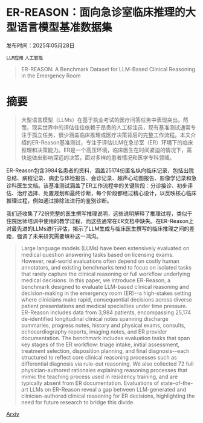 # ER-REASON：面向急诊室临床推理的大型语言模型基准数据集

发布时间：2025年05月28日

`LLM应用` `人工智能`

> ER-REASON: A Benchmark Dataset for LLM-Based Clinical Reasoning in the Emergency Room

# 摘要

> 大型语言模型（LLMs）在基于执业考试的医疗问答任务中表现突出。然而，现实世界中的评估往往依赖于昂贵的人工标注员，现有基准测试通常专注于孤立任务，很少涵盖临床推理或医疗决策背后的完整工作流程。本文介绍的ER-Reason基准测试，专注于评估LLM在急诊室（ER）环境下的临床推理和决策能力。ER是一个高压环境，临床医生在时间紧迫的情况下，需快速做出影响深远的决策，面对多样的患者情况和医学专科领域。

ER-Reason包含3984名患者的资料，涵盖25174份匿名纵向临床记录，包括出院总结、病程记录、病史与体检报告、会诊记录、超声心动图报告、影像学记录和急诊科医生文档。该基准测试涵盖了ER工作流程中的关键阶段：分诊接诊、初步评估、治疗选择、处置规划和最终诊断，每个阶段都经过精心设计，以反映核心临床推理过程，例如通过排除法进行的鉴别诊断。

我们还收集了72份完整的医生撰写推理说明，这些说明解释了推理过程，类似于住院医师培训中使用的教学过程，而这些通常在ER文档中缺失。在ER-Reason上对最先进的LLMs进行评估，揭示了LLM生成与临床医生撰写的临床推理之间的差距，强调了未来研究需要填补这一鸿沟。


> Large language models (LLMs) have been extensively evaluated on medical question answering tasks based on licensing exams. However, real-world evaluations often depend on costly human annotators, and existing benchmarks tend to focus on isolated tasks that rarely capture the clinical reasoning or full workflow underlying medical decisions. In this paper, we introduce ER-Reason, a benchmark designed to evaluate LLM-based clinical reasoning and decision-making in the emergency room (ER)--a high-stakes setting where clinicians make rapid, consequential decisions across diverse patient presentations and medical specialties under time pressure. ER-Reason includes data from 3,984 patients, encompassing 25,174 de-identified longitudinal clinical notes spanning discharge summaries, progress notes, history and physical exams, consults, echocardiography reports, imaging notes, and ER provider documentation. The benchmark includes evaluation tasks that span key stages of the ER workflow: triage intake, initial assessment, treatment selection, disposition planning, and final diagnosis--each structured to reflect core clinical reasoning processes such as differential diagnosis via rule-out reasoning. We also collected 72 full physician-authored rationales explaining reasoning processes that mimic the teaching process used in residency training, and are typically absent from ER documentation. Evaluations of state-of-the-art LLMs on ER-Reason reveal a gap between LLM-generated and clinician-authored clinical reasoning for ER decisions, highlighting the need for future research to bridge this divide.

[Arxiv](https://arxiv.org/abs/2505.22919)